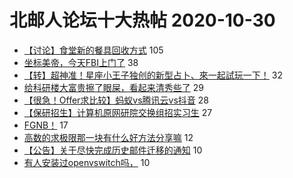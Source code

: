 # 北邮人论坛十大热帖 2020-10-30

- [【讨论】食堂新的餐具回收方式](https://bbs.byr.cn/article/Talking/6235910) 105
- [坐标美帝，今天FBI上门了](https://bbs.byr.cn/article/GoAbroad/373229) 38
- [【转】超神准！星座小王子独创的新型占卜、來一起試玩一下！](https://bbs.byr.cn/article/Constellations/326533) 32
- [给科研楼大富贵擦了眼屎，看起来清秀些了](https://bbs.byr.cn/article/Picture/3268749) 29
- [【很急！Offer求比较】蚂蚁vs腾讯云vs抖音](https://bbs.byr.cn/article/Job/2108364) 28
- [【保研招生】计算机原网研院交换组招实习生](https://bbs.byr.cn/article/StudyShare/198931) 27
- [FGNB！](https://bbs.byr.cn/article/Dota/958104) 17
- [高数的求极限那一块有什么好方法分享嘛](https://bbs.byr.cn/article/AimGraduate/1199150) 12
- [【公告】关于尽快完成历史邮件迁移的通知](https://bbs.byr.cn/article/BUPTNet/104313) 10
- [有人安装过openvswitch吗，](https://bbs.byr.cn/article/Linux/159743) 10


